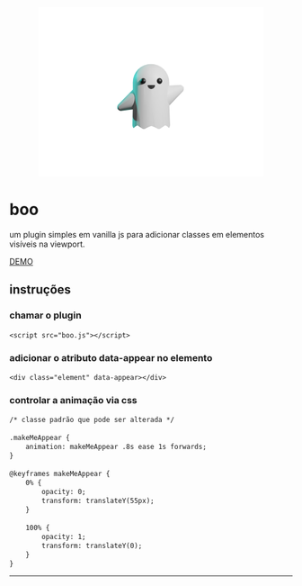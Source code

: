 <div align="center">
    <img src="boo-transp.png" width="400">
</div>

# boo

um plugin simples em vanilla js para adicionar classes em elementos visíveis na viewport.

[DEMO](https://frrrnd.design/boo)

## instruções
### chamar o plugin

    <script src="boo.js"></script>

### adicionar o atributo data-appear no elemento

    <div class="element" data-appear></div>

### controlar a animação via css

    /* classe padrão que pode ser alterada */

    .makeMeAppear { 
        animation: makeMeAppear .8s ease 1s forwards; 
    }

    @keyframes makeMeAppear {
        0% { 
            opacity: 0;
            transform: translateY(55px);
        }
        
        100% { 
            opacity: 1;
            transform: translateY(0);
        }
    }

---